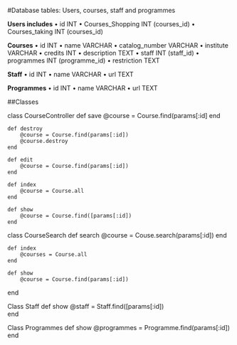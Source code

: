 #Database tables: Users, courses, staff and programmes

**Users includes**
<ls>
	•	id	INT
	•	Courses_Shopping		INT (courses_id)
	•	Courses_taking		INT (courses_id)

**Courses**
	•	id			INT
	•	name	 		VARCHAR
	•	catalog_number	VARCHAR
	•	institute		VARCHAR
	•	credits			INT
	•	description		TEXT
	•	staff			INT (staff_id)
	•	programmes		INT (programme_id)
	•	restriction		TEXT

**Staff**
	•	id		INT
	•	name VARCHAR
	•	url		TEXT

**Programmes**
	•	id		INT
	•	name 	VARCHAR
	•	url		TEXT


##Classes

class CourseController
	def save
		@course = Course.find(params[:id]
	end
	
	def destroy 
		@course = Course.find(params[:id])
		@course.destroy
	end
	
	def edit
		@course = Course.find(params[:id])
	end
	
	def index
		@course = Course.all
	end
	
	def show
		@course = Course.find([params[:id])	
	end

class CourseSearch
	def search
		@course = Couse.search(params[:id])
	end
	
	def index
		@courses = Course.all
	end
	
	def show
		@course = Course.find(params[:id])
  end
  
Class Staff
	def show
		@staff = Staff.find([params[:id])	
	end

Class Programmes 
	def show
		@programmes = Programme.find(params[:id])
	end



